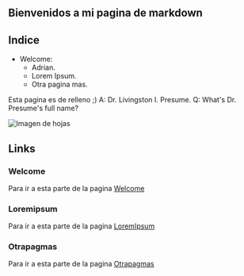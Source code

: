 

## Bienvenidos a mi pagina de markdown
## Indice
- Welcome:
    - Adrian.
    - Lorem Ipsum.
    - Otra pagina mas.


Esta pagina es de relleno ;)
A:	Dr. Livingston I. Presume.
Q:	What's Dr. Presume's full name?


![Imagen de hojas](https://img.freepik.com/vector-gratis/volando-hojas-papel-blanco-pila-documentos_107791-1133.jpg?w=200)

## Links
### Welcome
Para ir a esta parte de la pagina [Welcome](http://tendraken.github.io/Pag.WebAct.Markdown)

### Loremipsum
Para ir a esta parte de la pagina [LoremIpsum](http://tendraken.github.io/Pag.WebAct.Markdown/loremipsum)

### Otrapagmas
Para ir a esta parte de la pagina [Otrapagmas](http://tendraken.github.io/Pag.WebAct.Markdown/otrapagmas)
